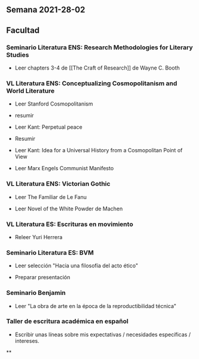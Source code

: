 
## Semana 2021-28-02

## Facultad

### Seminario Literatura ENS: Research Methodologies for Literary Studies
-   Leer chapters 3-4 de [[The Craft of Research]] de Wayne C. Booth 

### VL Literatura ENS: Conceptualizing Cosmopolitanism and World Literature

-   Leer Stanford Cosmopolitanism
    

-   resumir
    

-   Leer Kant: Perpetual peace
    

-   Resumir
    

-   Leer Kant: Idea for a Universal History from a Cosmopolitan Point of View
    
-   Leer Marx Engels Communist Manifesto
    

### VL Literatura ENS: Victorian Gothic

-   Leer The Familiar de Le Fanu 
    
-   Leer Novel of the White Powder de Machen
    

### VL Literatura ES: Escrituras en movimiento

-   Releer Yuri Herrera
    

### Seminario Literatura ES: BVM

-   Leer selección "Hacia una filosofía del acto ético"
    
-   Preparar presentación
    

### Seminario Benjamin

-   Leer "La obra de arte en la época de la reproductibilidad técnica"
    

### Taller de escritura académica en español

-   Escribir unas líneas sobre mis expectativas / necesidades específicas / intereses.
    

  
**